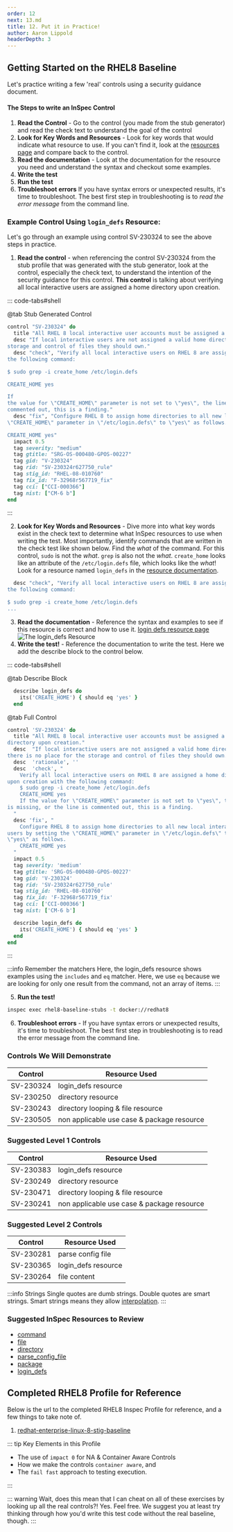 ```yaml
---
order: 12
next: 13.md
title: 12. Put it in Practice!
author: Aaron Lippold
headerDepth: 3
---
```


## Getting Started on the RHEL8 Baseline

Let's practice writing a few 'real' controls using a security guidance document.

#### The Steps to write an InSpec Control
1. **Read the Control** - Go to the control (you made from the stub generator) and read the check text to understand the goal of the control
2. **Look for Key Words and Resources** - Look for key words that would indicate what resource to use. If you can't find it, look at the [resources page](https://docs.chef.io/inspec/resources/) and compare back to the control.
3. **Read the documentation** - Look at the documentation for the resource you need and understand the syntax and checkout some examples.
4. **Write the test** 
5. **Run the test** 
6. **Troubleshoot errors** If you have syntax errors or unexpected results, it's time to troubleshoot. The best first step in troubleshooting is to _read the error message_ from the command line. 

### Example Control Using `login_defs` Resource:

Let's go through an example using control SV-230324 to see the above steps in practice.

1. **Read the control** - when referencing the control SV-230324 from the stub profile that was generated with the stub generator, look at the control, especially the check text, to understand the intention of the security guidance for this control.
**This control** is talking about verifying all local interactive users are assigned a home directory upon creation.

::: code-tabs#shell

@tab Stub Generated Control
```ruby
control "SV-230324" do
  title "All RHEL 8 local interactive user accounts must be assigned a home directory upon creation."
  desc "If local interactive users are not assigned a valid home directory, there is no place for the 
storage and control of files they should own."
  desc "check", "Verify all local interactive users on RHEL 8 are assigned a home directory upon creation with 
the following command:

$ sudo grep -i create_home /etc/login.defs

CREATE_HOME yes

If 
the value for \"CREATE_HOME\" parameter is not set to \"yes\", the line is missing, or the line is 
commented out, this is a finding."
  desc "fix", "Configure RHEL 8 to assign home directories to all new local interactive users by setting the 
\"CREATE_HOME\" parameter in \"/etc/login.defs\" to \"yes\" as follows.

CREATE_HOME yes"
  impact 0.5
  tag severity: "medium"
  tag gtitle: "SRG-OS-000480-GPOS-00227"
  tag gid: "V-230324"
  tag rid: "SV-230324r627750_rule"
  tag stig_id: "RHEL-08-010760"
  tag fix_id: "F-32968r567719_fix"
  tag cci: ["CCI-000366"]
  tag nist: ["CM-6 b"]
end
```
:::

2. **Look for Key Words and Resources** - Dive more into what key words exist in the check text to determine what InSpec resources to use when writing the test. Most importantly, identify commands that are written in the check test like shown below. Find the _what_ of the command. For this control, `sudo` is not the _what_. `grep` is also not the _what_. `create_home` looks like an attribute of the `/etc/login.defs` file, which looks like the _what_! Look for a resource named `login_defs` in the [resource documentation](https://docs.chef.io/inspec/resources/).
```ruby
  desc "check", "Verify all local interactive users on RHEL 8 are assigned a home directory upon creation with 
the following command:

$ sudo grep -i create_home /etc/login.defs
...
```
<!-- ![Alt text](../../assets/img/check_text.png) -->
3. **Read the documentation** - Reference the syntax and examples to see if this resource is correct and how to use it.
[login defs resource page](https://docs.chef.io/inspec/resources/login_defs/)
![The `login_defs` Resource](../../assets/img/login_defs.png)
4. **Write the test!** - Reference the documentation to write the test. Here we add the describe block to the control below.

::: code-tabs#shell

@tab Describe Block
```ruby
  describe login_defs do
    its('CREATE_HOME') { should eq 'yes' }
  end
```
@tab Full Control
```ruby
control 'SV-230324' do
  title "All RHEL 8 local interactive user accounts must be assigned a home
directory upon creation."
  desc  "If local interactive users are not assigned a valid home directory,
there is no place for the storage and control of files they should own."
  desc  'rationale', ''
  desc  'check', "
    Verify all local interactive users on RHEL 8 are assigned a home directory
upon creation with the following command:
    $ sudo grep -i create_home /etc/login.defs
    CREATE_HOME yes
    If the value for \"CREATE_HOME\" parameter is not set to \"yes\", the line
is missing, or the line is commented out, this is a finding.
  "
  desc 'fix', "
    Configure RHEL 8 to assign home directories to all new local interactive
users by setting the \"CREATE_HOME\" parameter in \"/etc/login.defs\" to
\"yes\" as follows.
    CREATE_HOME yes
  "
  impact 0.5
  tag severity: 'medium'
  tag gtitle: 'SRG-OS-000480-GPOS-00227'
  tag gid: 'V-230324'
  tag rid: 'SV-230324r627750_rule'
  tag stig_id: 'RHEL-08-010760'
  tag fix_id: 'F-32968r567719_fix'
  tag cci: ['CCI-000366']
  tag nist: ['CM-6 b']

  describe login_defs do
    its('CREATE_HOME') { should eq 'yes' }
  end
end
```
:::

:::info Remember the matchers
Here, the login_defs resource shows examples using the `includes` and `eq` matcher. Here, we use `eq` because we are looking for only one result from the command, not an array of items.
::: 

5. **Run the test!**  
```bash
inspec exec rhel8-baseline-stubs -t docker://redhat8
```

6. **Troubleshoot errors** - If you have syntax errors or unexpected results, it's time to troubleshoot. The best first step in troubleshooting is to read the error message from the command line.

### Controls We Will Demonstrate  

| Control | Resource Used |
| --- | --- |
| SV-230324 | login_defs resource |
| SV-230250 | directory resource |
| SV-230243 | directory looping & file resource |
| SV-230505 | non applicable use case & package resource |

### Suggested Level 1 Controls  

| Control | Resource Used |
| --- | --- |
| SV-230383 | login_defs resource |
| SV-230249 | directory resource |
| SV-230471 | directory looping & file resource |
| SV-230241 | non applicable use case & package resource |

### Suggested Level 2 Controls  

| Control | Resource Used |
| --- | --- |
| SV-230281 | parse config file |
| SV-230365 | login_defs resource |
| SV-230264 | file content |

:::info Strings
Single quotes are dumb strings. Double quotes are smart strings. Smart strings means they allow [interpolation](http://ruby-for-beginners.rubymonstas.org/bonus/string_interpolation.html).
::: 

### Suggested InSpec Resources to Review

- [command](https://www.inspec.io/docs/reference/resources/command/)
- [file](https://www.inspec.io/docs/reference/resources/file/)
- [directory](https://www.inspec.io/docs/reference/resources/directory/)
- [parse_config_file](https://www.inspec.io/docs/reference/resources/parse_config_file/)
- [package](https://www.inspec.io/docs/reference/resources/package/)
- [login_defs](https://docs.chef.io/inspec/resources/login_defs/)

## Completed RHEL8 Profile for Reference

Below is the url to the completed RHEL8 Inspec Profile for reference, and a few things to take note of.

1. [redhat-enterprise-linux-8-stig-baseline](https://github.com/mitre/redhat-enterprise-linux-8-stig-baseline)

::: tip Key Elements in this Profile

- The use of `impact 0` for NA & Container Aware Controls
- How we make the controls `container aware`, and
- The `fail fast` approach to testing execution.

:::

::: warning Wait, does this mean that I can cheat on all of these exercises by looking up all the real controls?!
Yes. Feel free. We suggest you at least try thinking through how you'd write this test code without the real baseline, though.
:::
